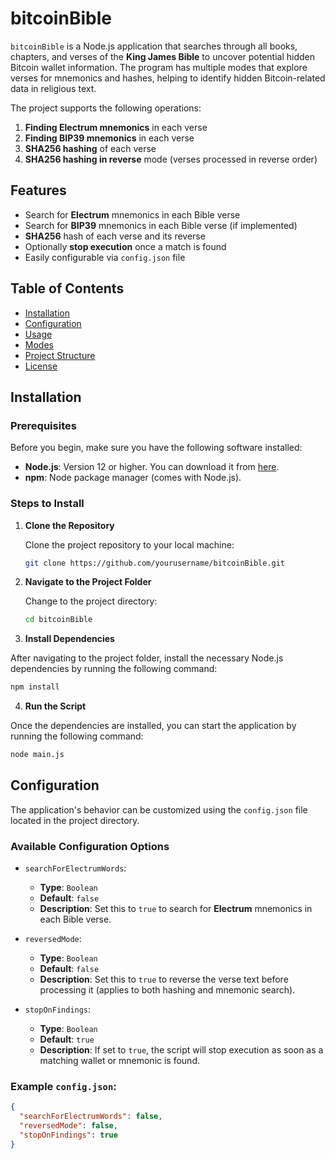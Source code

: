 # bitcoinBible

`bitcoinBible` is a Node.js application that searches through all books, chapters, and verses of the **King James Bible** to uncover potential hidden Bitcoin wallet information. The program has multiple modes that explore verses for mnemonics and hashes, helping to identify hidden Bitcoin-related data in religious text.

The project supports the following operations:

1. **Finding Electrum mnemonics** in each verse
2. **Finding BIP39 mnemonics** in each verse
3. **SHA256 hashing** of each verse
4. **SHA256 hashing in reverse** mode (verses processed in reverse order)

## Features

- Search for **Electrum** mnemonics in each Bible verse
- Search for **BIP39** mnemonics in each Bible verse (if implemented)
- **SHA256** hash of each verse and its reverse
- Optionally **stop execution** once a match is found
- Easily configurable via `config.json` file

## Table of Contents

- [Installation](#installation)
- [Configuration](#configuration)
- [Usage](#usage)
- [Modes](#modes)
- [Project Structure](#project-structure)
- [License](#license)

## Installation

### Prerequisites

Before you begin, make sure you have the following software installed:

- **Node.js**: Version 12 or higher. You can download it from [here](https://nodejs.org/).
- **npm**: Node package manager (comes with Node.js).

### Steps to Install

1. **Clone the Repository**

   Clone the project repository to your local machine:

   ```bash
   git clone https://github.com/yourusername/bitcoinBible.git
   ```

2. **Navigate to the Project Folder**

   Change to the project directory:

   ```bash
   cd bitcoinBible
   ```

3. **Install Dependencies**

After navigating to the project folder, install the necessary Node.js dependencies by running the following command:

```bash
npm install
```

4. **Run the Script**

Once the dependencies are installed, you can start the application by running the following command:

```bash
node main.js
```

## Configuration

The application's behavior can be customized using the `config.json` file located in the project directory.

### Available Configuration Options

- `searchForElectrumWords`: 
  - **Type**: `Boolean`
  - **Default**: `false`
  - **Description**: Set this to `true` to search for **Electrum** mnemonics in each Bible verse.

- `reversedMode`: 
  - **Type**: `Boolean`
  - **Default**: `false`
  - **Description**: Set this to `true` to reverse the verse text before processing it (applies to both hashing and mnemonic search).

- `stopOnFindings`: 
  - **Type**: `Boolean`
  - **Default**: `true`
  - **Description**: If set to `true`, the script will stop execution as soon as a matching wallet or mnemonic is found.

### Example `config.json`:

```json
{
  "searchForElectrumWords": false,
  "reversedMode": false,
  "stopOnFindings": true
}
```

